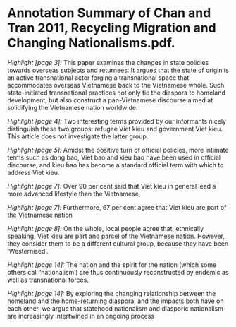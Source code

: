 # Annotation Summary of Chan and Tran 2011, Recycling Migration and Changing Nationalisms.pdf.
 *Highlight [page 3]:* This paper examines the changes in state policies towards overseas subjects and returnees. It argues that the state of origin is an active transnational actor forging a transnational space that accommodates overseas Vietnamese back to the Vietnamese whole. Such state-initiated transnational practices not only tie the diaspora to homeland development, but also construct a pan-Vietnamese discourse aimed at solidifying the Vietnamese nation worldwide.

 *Highlight [page 4]:* Two interesting terms provided by our informants nicely distinguish these two groups: refugee Viet kieu and government Viet kieu. This article does not investigate the latter group.

 *Highlight [page 5]:* Amidst the positive turn of official policies, more intimate terms such as dong bao, Viet bao and kieu bao have been used in official discourse, and kieu bao has become a standard official term with which to address Viet kieu.

 *Highlight [page 7]:* Over 90 per cent said that Viet kieu in general lead a more advanced lifestyle than the Vietnamese,

 *Highlight [page 7]:* Furthermore, 67 per cent agree that Viet kieu are part of the Vietnamese nation

 *Highlight [page 8]:* On the whole, local people agree that, ethnically speaking, Viet kieu are part and parcel of the Vietnamese nation. However, they consider them to be a different cultural group, because they have been ‘Westernised’.

 *Highlight [page 14]:* The nation and the spirit for the nation (which some others call ‘nationalism’) are thus continuously reconstructed by endemic as well as transnational forces.

 *Highlight [page 14]:* By exploring the changing relationship between the homeland and the home-returning diaspora, and the impacts both have on each other, we argue that statehood nationalism and diasporic nationalism are increasingly intertwined in an ongoing process

